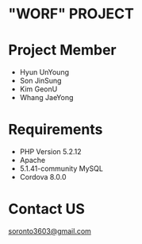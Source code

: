 # "WORF" PROJECT
# Project Member
 - Hyun UnYoung
 - Son JinSung
 - Kim GeonU
 - Whang JaeYong

# Requirements
- PHP Version 5.2.12
- Apache
- 5.1.41-community MySQL
- Cordova 8.0.0

# Contact US
soronto3603@gmail.com